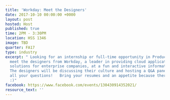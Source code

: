 ```yaml
---
title: 'Workday: Meet the Designers'
date: 2017-10-10 00:00:00 +0000
layout: post
hosted: Host
published: true
time: 2PM - 3:30PM
location: HSS 1346
image: TBD
quarter: FA17
type: industry
excerpt: " Looking for an internship or full-time opportunity in Product Design? Come
  meet the designers from Workday, a leader in providing cloud applications and software
  solutions for enterprise companies, at a fun and interactive information session.
  The designers will be discussing their culture and hosting a Q&A panel to answer
  all your questions!   Bring your resumes and an appetite because there will be food!
  :)"
facebook: https://www.facebook.com/events/130430914352021/
resource_text: ''
---
```

